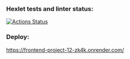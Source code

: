 ### Hexlet tests and linter status:
[![Actions Status](https://github.com/dven-dev/frontend-project-12/actions/workflows/hexlet-check.yml/badge.svg)](https://github.com/dven-dev/frontend-project-12/actions)

### Deploy:
https://frontend-project-12-zk4k.onrender.com/
